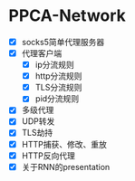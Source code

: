 # PPCA-Network

- [x] socks5简单代理服务器
- [x] 代理客户端
  - [x] ip分流规则
  - [x] http分流规则
  - [x] TLS分流规则
  - [x] pid分流规则
- [x] 多级代理
- [x] UDP转发
- [x] TLS劫持
- [x] HTTP捕获、修改、重放
- [x] HTTP反向代理
- [x] 关于RNN的presentation

